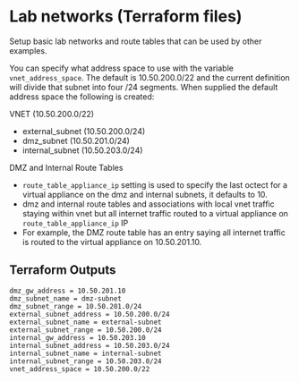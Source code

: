 # Lab networks (Terraform files)

Setup basic lab networks and route tables that can be used by other examples.

You can specify what address space to use with the variable `vnet_address_space`.  The default is 10.50.200.0/22 and the current definition will divide that subnet into four /24 segments.  When supplied the default address space the following is created:

VNET (10.50.200.0/22)
- external_subnet (10.50.200.0/24)
- dmz_subnet (10.50.201.0/24)
- internal_subnet (10.50.203.0/24)

DMZ and Internal Route Tables
- `route_table_appliance_ip` setting is used to specify the last octect for a virtual appliance on the dmz and internal subnets, it defaults to 10.
- dmz and internal route tables and associations with local vnet traffic staying within vnet but all internet traffic routed to a virtual appliance on `route_table_appliance_ip` IP
- For example, the DMZ route table has an entry saying all internet traffic is routed to the virtual appliance on 10.50.201.10.

## Terraform Outputs
```
dmz_gw_address = 10.50.201.10
dmz_subnet_name = dmz-subnet
dmz_subnet_range = 10.50.201.0/24
external_subnet_address = 10.50.200.0/24
external_subnet_name = external-subnet
external_subnet_range = 10.50.200.0/24
internal_gw_address = 10.50.203.10
internal_subnet_address = 10.50.203.0/24
internal_subnet_name = internal-subnet
internal_subnet_range = 10.50.203.0/24
vnet_address_space = 10.50.200.0/22
```